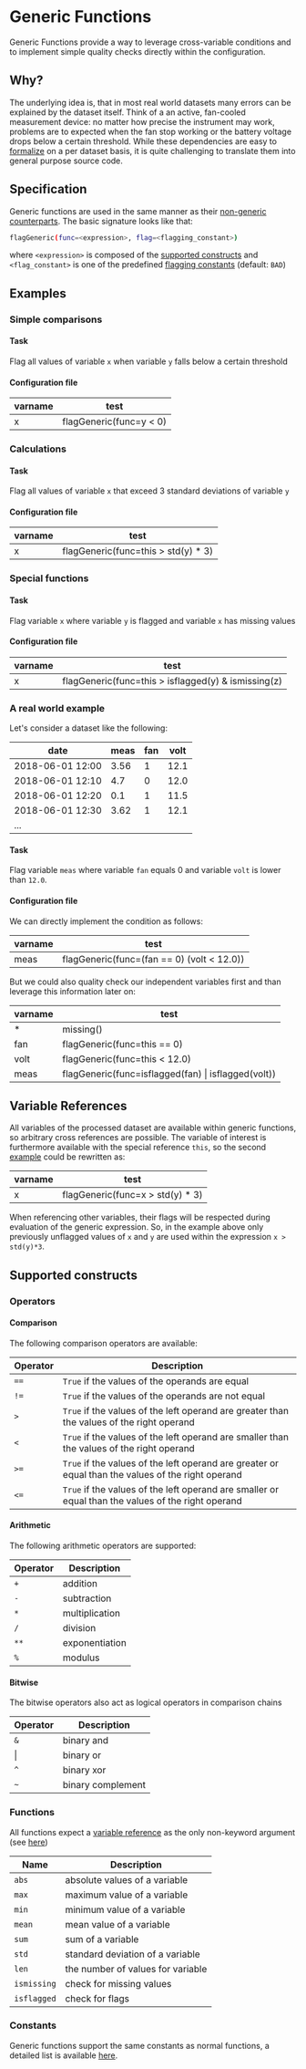 # Generic Functions

Generic Functions provide a way to leverage cross-variable conditions 
and to implement simple quality checks directly within the configuration.

## Why?
The underlying idea is, that in most real world datasets many errors
can be explained by the dataset itself. Think of a an active, fan-cooled
measurement device: no matter how precise the instrument may work, problems
are to expected when the fan stop working or the battery voltage 
drops below a certain threshold. While these dependencies are easy to 
[formalize](#a-real-world-example) on a per dataset basis, it is quite
challenging to translate them into general purpose source code.

## Specification
Generic functions are used in the same manner as their
[non-generic counterparts](docs/FunctionDescriptions.md). The basic 
signature looks like that:
```sh
flagGeneric(func=<expression>, flag=<flagging_constant>)
```
where `<expression>` is composed of the [supported constructs](#supported-constructs)
and `<flag_constant>` is one of the predefined
[flagging constants](docs/ParameterDescriptions.md#flagging-constants) (default: `BAD`)


## Examples

### Simple comparisons

#### Task
Flag all values of variable `x` when variable `y` falls below a certain threshold

#### Configuration file

| varname | test                    |
|---------|-------------------------|
| x       | flagGeneric(func=y < 0) |

### Calculations

#### Task
Flag all values of variable `x` that exceed 3 standard deviations of variable `y`

#### Configuration file

| varname | test                                |
|---------|-------------------------------------|
| x       | flagGeneric(func=this > std(y) * 3) |

### Special functions

#### Task
Flag variable `x` where variable `y` is flagged and variable `x` has missing values

#### Configuration file

| varname | test                                                |
|---------|-----------------------------------------------------|
| x       | flagGeneric(func=this > isflagged(y) & ismissing(z) |


### A real world example
Let's consider a dataset like the following:

| date             | meas | fan | volt |
|------------------|------|-----|------|
| 2018-06-01 12:00 | 3.56 |   1 | 12.1 |
| 2018-06-01 12:10 |  4.7 |   0 | 12.0 |
| 2018-06-01 12:20 |  0.1 |   1 | 11.5 |
| 2018-06-01 12:30 | 3.62 |   1 | 12.1 |
| ...              |      |     |      |

#### Task
Flag variable `meas` where variable `fan` equals 0 and variable `volt`
is lower than `12.0`.

#### Configuration file
We can directly implement the condition as follows:

| varname | test                                         |
|---------|----------------------------------------------|
| meas    | flagGeneric(func=(fan == 0)  (volt < 12.0)) |

But we could also quality check our independent variables first
and than leverage this information later on:

| varname | test                                                    |
|---------|---------------------------------------------------------|
| *       | missing()                                               |
| fan     | flagGeneric(func=this == 0)                             |
| volt    | flagGeneric(func=this < 12.0)                           |
| meas    | flagGeneric(func=isflagged(fan) &vert; isflagged(volt)) |


## Variable References
All variables of the processed dataset are available within generic functions,
so arbitrary cross references are possible. The variable of interest 
is furthermore available with the special reference `this`, so the second 
[example](#calculations) could be rewritten as: 

| varname | test                             |
|---------|----------------------------------|
| x       | flagGeneric(func=x > std(y) * 3) |

When referencing other variables, their flags will be respected during evaluation
of the generic expression. So, in the example above only previously
unflagged values of `x` and `y` are used within the expression `x > std(y)*3`. 


## Supported constructs

### Operators

#### Comparison

The following comparison operators are available:

| Operator | Description                                                                                        |
|----------|----------------------------------------------------------------------------------------------------|
| `==`     | `True` if the values of the operands are equal                                                     |
| `!=`     | `True` if the values of the operands are not equal                                                 |
| `>`      | `True` if the values of the left operand are greater than the values of the right operand          |
| `<`      | `True` if the values of the left operand are smaller than the values of the right operand          |
| `>=`     | `True` if the values of the left operand are greater or equal than the values of the right operand |
| `<=`     | `True` if the values of the left operand are smaller or equal than the values of the right operand |

#### Arithmetic
The following arithmetic operators are supported:

| Operator | Description    |
|----------|----------------|
| `+`      | addition       |
| `-`      | subtraction    |
| `*`      | multiplication |
| `/`      | division       |
| `**`     | exponentiation |
| `%`      | modulus        |

#### Bitwise
The bitwise operators also act as logical operators in comparison chains

| Operator | Description       |
|----------|-------------------|
| `&`      | binary and        |
| &vert;   | binary or         |
| `^`      | binary xor        |
| `~`      | binary complement |

### Functions

All functions expect a [variable reference](#variable-references)
as the only non-keyword argument (see [here](#special-functions))

| Name        | Description                       |
|-------------|-----------------------------------|
| `abs`       | absolute values of a variable     |
| `max`       | maximum value of a variable       |
| `min`       | minimum value of a variable       |
| `mean`      | mean value of a variable          |
| `sum`       | sum of a variable                 |
| `std`       | standard deviation of a variable  |
| `len`       | the number of values for variable |
| `ismissing` | check for missing values          |
| `isflagged` | check for flags                   |

### Constants
Generic functions support the same constants as normal functions, a detailed 
list is available [here](docs/ParameterDescriptions.md#constants).
